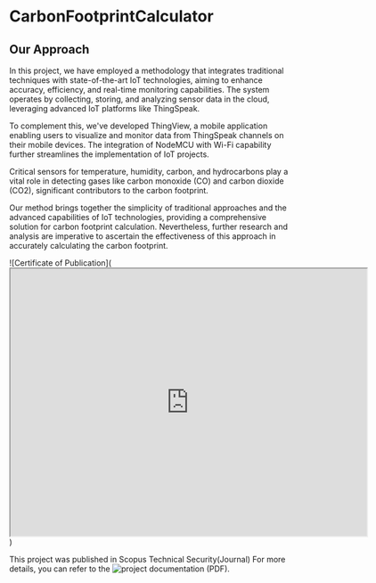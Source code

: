 # CarbonFootprintCalculator

## Our Approach

In this project, we have employed a methodology that integrates traditional techniques with state-of-the-art IoT technologies, aiming to enhance accuracy, efficiency, and real-time monitoring capabilities. The system operates by collecting, storing, and analyzing sensor data in the cloud, leveraging advanced IoT platforms like ThingSpeak.

To complement this, we've developed ThingView, a mobile application enabling users to visualize and monitor data from ThingSpeak channels on their mobile devices. The integration of NodeMCU with Wi-Fi capability further streamlines the implementation of IoT projects.

Critical sensors for temperature, humidity, carbon, and hydrocarbons play a vital role in detecting gases like carbon monoxide (CO) and carbon dioxide (CO2), significant contributors to the carbon footprint.

Our method brings together the simplicity of traditional approaches and the advanced capabilities of IoT technologies, providing a comprehensive solution for carbon footprint calculation. Nevertheless, further research and analysis are imperative to ascertain the effectiveness of this approach in accurately calculating the carbon footprint.



![Certificate of Publication](<iframe src="https://drive.google.com/file/d/1xSvAPzBNfFJAZXpF8DKt0SjEsULQQJEV/preview" width="640" height="480" allow="autoplay"></iframe>)

This project was published in Scopus Technical Security(Journal) For more details, you can refer to the ![project documentation (PDF)]([https://example.com/your-documentation.pdf](https://drive.google.com/file/d/16WybSIEp32KAj98mu04n-dCxidApDubT/view?usp=sharing)https://drive.google.com/file/d/16WybSIEp32KAj98mu04n-dCxidApDubT/view?usp=sharing).

